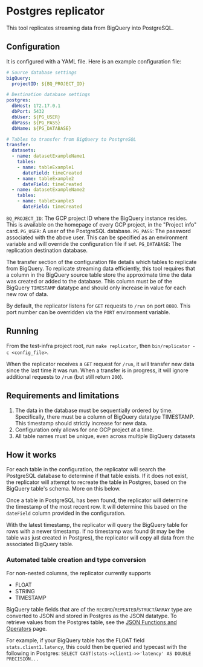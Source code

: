 # Postgres replicator

This tool replicates streaming data from BigQuery into PostgreSQL.

## Configuration

It is configured with a YAML file. Here is an example configuration file:

```yaml
# Source database settings
bigQuery:
  projectID: ${BQ_PROJECT_ID}

# Destination database settings
postgres:
  dbHost: 172.17.0.1
  dbPort: 5432
  dbUser: ${PG_USER}
  dbPass: ${PG_PASS}
  dbName: ${PG_DATABASE}

# Tables to transfer from BigQuery to PostgreSQL
transfer:
  datasets:
  - name: datasetExampleName1
    tables:
    - name: tableExample1
      dateField: timeCreated
    - name: tableExample2
      dateField: timeCreated
  - name: datasetExampleName2
    tables:
    - name: tableExample3
      dateField: timeCreated
```

`BQ_PROJECT_ID`: The GCP project ID where the BigQuery instance resides. This is
available on the homepage of every GCP project, in the "Project info" card.
`PG_USER`: A user of the PostgreSQL database. `PG_PASS`: The password associated
with the above user. This can be specified as an environment variable and will
override the configuration file if set. `PG_DATABASE`: The replication
destination database.

The transfer section of the configuration file details which tables to replicate
from BigQuery. To replicate streaming data efficiently, this tool requires that
a column in the BigQuery source table store the approximate time the data was
created or added to the database. This column must be of the BigQuery
`TIMESTAMP` datatype and should only increase in value for each new row of data.

By default, the replicator listens for `GET` requests to `/run` on port `8080`.
This port number can be overridden via the `PORT` environment variable.

## Running

From the test-infra project root, run `make replicator`, then
`bin/replicator -c <config_file>`.

When the replicator receives a `GET` request for `/run`, it will transfer new
data since the last time it was run. When a transfer is in progress, it will
ignore additional requests to `/run` (but still return `200`).

## Requirements and limitations

1. The data in the database must be sequentially ordered by time. Specifically,
   there must be a column of BigQuery datatype TIMESTAMP. This timestamp should
   strictly increase for new data.
2. Configuration only allows for one GCP project at a time.
3. All table names must be unique, even across multiple BigQuery datasets

## How it works

For each table in the configuration, the replicator will search the PostgreSQL
database to determine if that table exists. If it does not exist, the replicator
will attempt to recreate the table in Postgres, based on the BigQuery table's
schema. More on this below.

Once a table in PostgreSQL has been found, the replicator will determine the
timestamp of the most recent row. It will determine this based on the
`dateField` column provided in the configuration.

With the latest timestamp, the replicator will query the BigQuery table for rows
with a newer timestamp. If no timestamp was found (it may be the table was just
created in Postgres), the replicator will copy all data from the associated
BigQuery table.

### Automated table creation and type conversion

For non-nested columns, the replicator currently supports

- FLOAT
- STRING
- TIMESTAMP

BigQuery table fields that are of the `RECORD`/`REPEATED`/`STRUCT`/`ARRAY` type
are converted to JSON and stored in Postgres as the JSON datatype. To retrieve
values from the Postgres table, see the [JSON Functions and Operators] page.

For example, if your BigQuery table has the FLOAT field `stats.client1.latency`,
this could then be queried and typecast with the following in Postgres:
`SELECT CAST(stats->client1->>'latency' AS DOUBLE PRECISION...`

[json functions and operators]:
  https://www.postgresql.org/docs/12/functions-json.html

